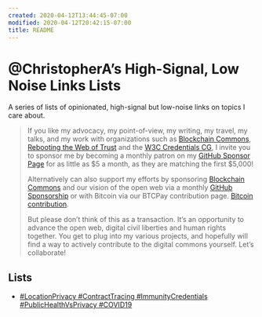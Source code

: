 ```yaml
---
created: 2020-04-12T13:44:45-07:00
modified: 2020-04-12T20:42:15-07:00
title: README
---
```


# @ChristopherA’s High-Signal, Low Noise Links Lists      
A series of lists of opinionated, high-signal but low-noise links on topics I care about.

> If you like my advocacy, my point-of-view, my writing, my travel, my talks, and my work with organizations such as [Blockchain Commons](https://www.BlockchainCommons.com), [Rebooting the Web of Trust](https://www.WebOfTrust.info) and the [W3C Credentials CG](https://w3c-ccg.github.io), I invite you to sponsor me by becoming a monthly patron on my [GitHub Sponsor Page](https://github.com/sponsors/ChristopherA) for as little as $5 a month, as they are matching the first $5,000!
>
> Alternatively can also support my efforts by sponsoring [Blockchain Commons](https://www.BlockchainCommons.com) and our vision of the open web via a monthly [GitHub Sponsorship](https://github.com/sponsors/BlockchainCommons) or with Bitcoin via our BTCPay contribution page. [Bitcoin contribution](https://btcpay.blockchaincommons.com).
>
>But please don’t think of this as a transaction. It’s an opportunity to advance the open web, digital civil liberties and human rights together. You get to plug into my various projects, and hopefully will find a way to actively contribute to the digital commons yourself. Let’s collaborate!

## Lists

* [#LocationPrivacy #ContractTracing #ImmunityCredentials #PublicHealthVsPrivacy #COVID19](https://github.com/ChristopherA/High-Signal-Low-Noise-Link-Lists/blob/master/%23LocationPrivacy%20%23ContractTracing%20%23ImmunityCredentials%20%23PublicHealthVsPrivacy%20%23COVID19.md)